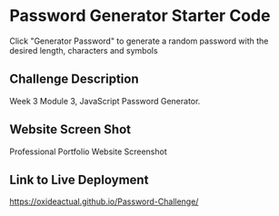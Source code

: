 # Password Generator Starter Code
Click "Generator Password" to generate a random password with the desired length, characters and symbols 

## Challenge Description
Week 3 Module 3, JavaScript Password Generator. 

## Website Screen Shot
Professional Portfolio Website Screenshot

## Link to Live Deployment

https://oxideactual.github.io/Password-Challenge/

